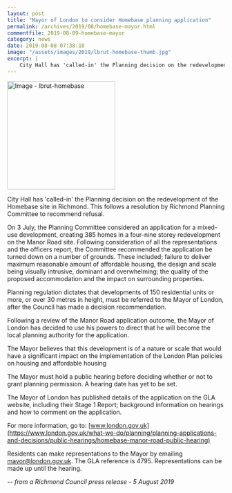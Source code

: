 ```yaml
---
layout: post
title: "Mayor of London to consider Homebase planning application"
permalink: /archives/2019/08/homebase-mayor.html
commentfile: 2019-08-09-homebase-mayor
category: news
date: 2019-08-08 07:38:10
image: "/assets/images/2019/lbrut-homebase-thumb.jpg"
excerpt: |
    City Hall has 'called-in' the Planning decision on the redevelopment of the Homebase site in Richmond. This follows a resolution by Richmond Planning Committee to recommend refusal.
---
```

<a href="/assets/images/2019/lbrut-homebase.jpg" title="Click for a larger image"><img src="/assets/images/2019/lbrut-homebase-thumb.jpg" width="250" alt="Image - lbrut-homebase"  class="photo right"/></a>

City Hall has 'called-in' the Planning decision on the redevelopment of the Homebase site in Richmond. This follows a resolution by Richmond Planning Committee to recommend refusal.

On 3 July, the Planning Committee considered an application for a mixed-use development, creating 385 homes in a four-nine storey redevelopment on the Manor Road site. Following consideration of all the representations and the officers report, the Committee recommended the application be turned down on a number of grounds. These included; failure to deliver maximum reasonable amount of affordable housing, the design and scale being visually intrusive, dominant and overwhelming; the quality of the proposed accommodation and the impact on surrounding properties.

Planning regulation dictates that developments of 150 residential units or more, or over 30 metres in height, must be referred to the Mayor of London, after the Council has made a decision recommendation.

Following a review of the Manor Road application outcome, the Mayor of London has decided to use his powers to direct that he will become the local planning authority for the application.

The Mayor believes that this development is of a nature or scale that would have a significant impact on the implementation of the London Plan policies on housing and affordable housing

The Mayor must hold a public hearing before deciding whether or not to grant planning permission.  A hearing date has yet to be set.

The Mayor of London has published details of the application on the GLA website, including their Stage 1 Report; background information on hearings and how to comment on the application.

For more information, go to: [www.london.gov.uk](https://www.london.gov.uk/what-we-do/planning/planning-applications-and-decisions/public-hearings/homebase-manor-road-public-hearing)

Residents can make representations to the Mayor by emailing  [mayor@london.gov.uk](mailto:mayor@london.gov.uk).  The GLA reference is 4795.  Representations can be made up until the hearing.

<cite>-- from a Richmond Council press release - 5 August 2019</cite>
